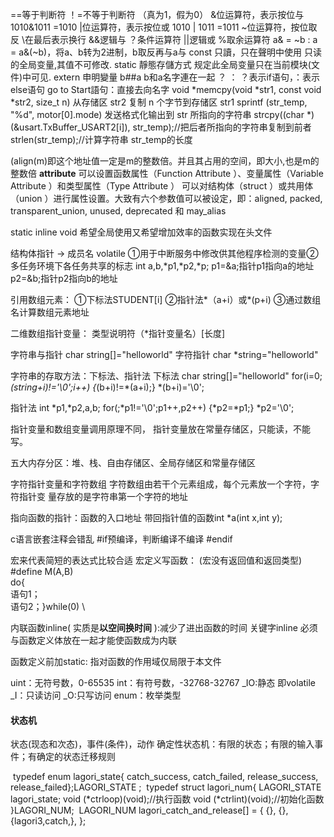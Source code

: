 ==等于判断符
！=不等于判断符
（真为1，假为0）
&位运算符，表示按位与   1010&1011 =1010
|位运算符，表示按位或     1010 | 1011 =1011
~位运算符，按位取反
\在最后表示换行
&&逻辑与            ？条件运算符	||逻辑或
%取余运算符
a& = ~b        :   a = a&(~b)，将a、b转为2进制，b取反再与a与
const 只讀，只在聲明中使用    只读的全局变量,其值不可修改.
static 靜態存儲方式   规定此全局变量只在当前模块(文件)中可见.
extern 申明變量
b##a      b和a名字連在一起
？ ：    ？表示if语句，：表示else语句
go to Start語句：直接去向名字
void *memcpy(void *str1, const void *str2, size_t n)
从存储区 str2 复制 n 个字节到存储区 str1
sprintf (str_temp, "%d", motor[0].mode)   发送格式化输出到 str 所指向的字符串
strcpy((char *)(&usart.TxBuffer_USART2[i]), str_temp);//把后者所指向的字符串复制到前者
strlen(str_temp);//计算字符串 str_temp的长度

 (align(m)即这个地址值一定是m的整数倍。并且其占用的空间，即大小,也是m的整数倍
 __attribute__ 可以设置函数属性（Function Attribute ）、变量属性（Variable Attribute ）和类型属性（Type Attribute ） 
 可以对结构体（struct ）或共用体（union ）进行属性设置。大致有六个参数值可以被设定，即：aligned, packed, transparent_union, unused, deprecated 和 may_alias 

static inline void 
希望全局使用又希望增加效率的函数实现在头文件

结构体指针 -> 成员名
volatile  ①用于中断服务中修改供其他程序检测的变量②多任务环境下各任务共享的标志
int a,b,*p1,*p2,*p;
p1=&a;指针p1指向a的地址
p2=&b;指针p2指向b的地址

引用数组元素：
①下标法STUDENT[i]
②指针法*（a+i）或*(p+i)
③通过数组名计算数组元素地址 

二维数组指针变量：
类型说明符（*指针变量名）[长度]

字符串与指针
char string[]="helloworld"
字符指针
char *string="helloworld"

字符串的存取方法：下标法、指针法
下标法
char string[]="helloworld"
for(i=0;*(string+i)!='\0';i++)
{*(b+i)!=*(a+i);}
*(b+i)='\0';

指针法
int *p1,*p2,a,b;
for(;*p1!='\0';p1++,p2++)
{*p2=*p1;}
*p2='\0';

指针变量和数组变量调用原理不同，
指针变量放在常量存储区，只能读，不能写。

五大内存分区：堆、栈、自由存储区、全局存储区和常量存储区

字符指针变量和字符数组
字符数组由若干个元素组成，每个元素放一个字符，字符指针变
量存放的是字符串第一个字符的地址

指向函数的指针：函数的入口地址
带回指针值的函数int *a(int x,int y);

c语言嵌套注释会错乱
#if预编译，判断编译不编译
#endif

 宏来代表简短的表达式比较合适 
宏定义写函数： (宏没有返回值和返回类型)
#define M(A,B)\
do{\
语句1；\
语句2；}while(0)    \

内联函数inline( 实质是**以空间换时间** ):减少了进出函数的时间
关键字inline 必须与函数定义体放在一起才能使函数成为内联

函数定义前加static:  指对函数的作用域仅局限于本文件

uint：无符号数，0-65535
int：有符号数，-32768-32767
_IO:静态 即volatile
_I：只读访问
_O:只写访问
enum：枚举类型

#### 状态机

状态(现态和次态)，事件(条件)，动作
确定性状态机：有限的状态；有限的输入事件；有确定的状态迁移规则

​	typedef enum lagori_state{
catch_success,
catch_failed,
release_success,
release_failed};LAGORI_STATE ;
​	typedef struct  lagori_num{
LAGORI_STATE lagori_state;
void (*ctrloop)(void);//执行函数
void (*ctrlint)(void);//初始化函数
}LAGORI_NUM;
​	LAGORI_NUM  lagori_catch_and_release[] = {
{},
{},
{lagori3,catch,},
};

